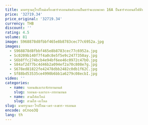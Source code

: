 ```yaml
---
title: มาตรฐานยุโรปใหม่เครื่องชาร์จรถยนต์พลังงานปืนชาร์จแบบพกพา 16A ปืนชาร์จรถยนต์ไฟฟ้า
price: '32719.34'
price_original: '32719.34'
currency: THB
discount: ''
rating: 4.5
volume: 81
image: S968878d8fbbf465e8b8783cec77c6952a.jpg
images:
  - S968878d8fbbf465e8b8783cec77c6952a.jpg
  - Sc0209b140f7f4a0c8e5f5e9c2477350ay.jpg
  - S6b8ffc274bcb4e94bf6ee46c0972c47bO.jpg
  - S84af2d77bc4d46b2a094ef2a70c808e7g.jpg
  - S678ed81822fe42478dbb2482c0db1f62C.jpg
  - Sf88bd53535ce4990b6bb1a6279c08ecbI.jpg
video: ''
categories:
  - name: รถยนต์และรถจักรยานยนต์
    slug: รถยนต-และรถจ-กรยานยนต
  - name: สวมใส่อะไหล่
    slug: สวมใส-อะไหล
slug: มาตรฐานย-โรปใหม-เคร-องชาร-จรถยนต
encode: oCnoo3Q
lang: th
---
```

  